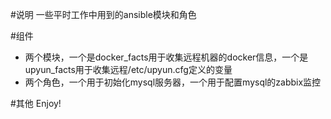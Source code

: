 #说明
一些平时工作中用到的ansible模块和角色

#组件
* 两个模块，一个是docker_facts用于收集远程机器的docker信息，一个是upyun_facts用于收集远程/etc/upyun.cfg定义的变量
* 两个角色，一个用于初始化mysql服务器，一个用于配置mysql的zabbix监控

#其他
Enjoy!

